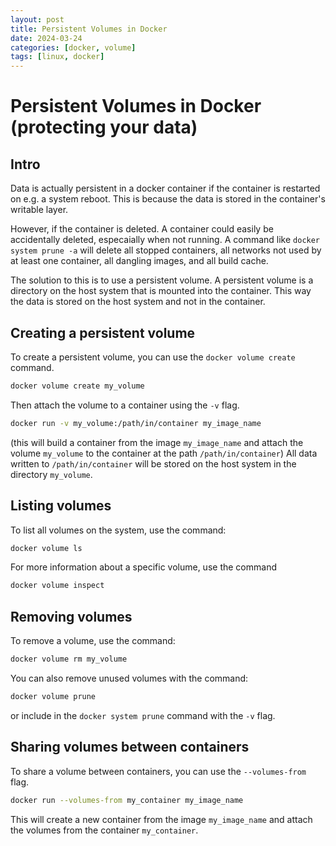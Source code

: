 ```yaml
---
layout: post
title: Persistent Volumes in Docker
date: 2024-03-24
categories: [docker, volume]
tags: [linux, docker]
---
```


# Persistent Volumes in Docker (protecting your data)

## Intro

Data is actually persistent in a docker container if the container is restarted on e.g. a system reboot. This is because the data is stored in the container's writable layer.

However, if the container is deleted. A container could easily be accidentally deleted, especaially when not running. A command like `docker system prune -a` will delete all stopped containers, all networks not used by at least one container, all dangling images, and all build cache.

The solution to this is to use a persistent volume. A persistent volume is a directory on the host system that is mounted into the container. This way the data is stored on the host system and not in the container. 

## Creating a persistent volume

To create a persistent volume, you can use the `docker volume create` command. 

```bash
docker volume create my_volume
```
Then attach the volume to a container using the `-v` flag.

```bash
docker run -v my_volume:/path/in/container my_image_name
```
(this will build a container from the image `my_image_name` and attach the volume `my_volume` to the container at the path `/path/in/container`)
All data written to `/path/in/container` will be stored on the host system in the directory `my_volume`.

## Listing volumes

To list all volumes on the system, use the command:

```bash
docker volume ls
```
For more information about a specific volume, use the command

```bash
docker volume inspect
```

## Removing volumes

To remove a volume, use the command:

```bash
docker volume rm my_volume
```
You can also remove unused volumes with the command:

```bash
docker volume prune
```
or include in the `docker system prune` command with the `-v` flag.


## Sharing volumes between containers

To share a volume between containers, you can use the `--volumes-from` flag.

```bash
docker run --volumes-from my_container my_image_name
```
This will create a new container from the image `my_image_name` and attach the volumes from the container `my_container`.